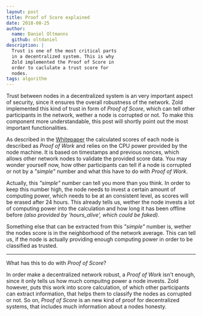 ```yaml
---
layout: post
title: Proof of Score explained
date: 2018-08-25
author:
  name: Daniel Oltmanns
  github: oltdaniel
description: |
  Trust is one of the most critical parts
  in a decentralized system. This is why
  Zold implemented the Proof of Score in
  order to caclulate a trust score for
  nodes.
tags: algorithm
---
```


Trust between nodes in a decentralized system is an very important aspect of
security, since it ensures the overall robustness of the network. Zold
implemented this kind of trust in form of _Proof of Score_, which can tell
other participants in the network, wether a node is corrupted or not. To make
this component more understandable, this post will shortly point out the most
important functionalities.

<!--more-->

As described in the [Whitepaper](https://papers.zold.io/wp.pdf) the calculated
scores of each node is described as _Proof of Work_ and relies on the CPU power
provided by the node machine. It is based on timestamps and previous nonces,
which allows other network nodes to validate the provided score data. You may
wonder yourself now, how other participants can tell if a node is corrupted or
not by a _"simple"_ number and what this have to do with _Proof of Work_.

Actually, this _"simple"_ number can tell you more than you think. In order to
keep this number high, the node needs to invest a certain amount of computing
power, which needs to be at an consistent level, as scores will be erased after
24 hours. This already tells us, wether the node invests a lot of computing
power into the calculation and how long it has been offline before _(also
provided by 'hours_alive', which could be faked)_.

Something else that can be extracted from this _"simple"_ number is, wether the
nodes score is in the neighborhood of the network average. This can tell us, if
the node is actually providing enough computing power in order to be classified
as trusted.

----

What has this to do with _Proof of Score_?

In order make a decentralized network robust, a _Proof of Work_ isn't enough,
since it only tells us how much compuitng power a node invests. Zold however,
puts this work into score calculation, of which other participants can extract
information, that helps them to classify the nodes as corrupted or not. So on,
_Proof of Score_ is an new kind of proof for decentralized systems, that
includes much information about a nodes honesty.
